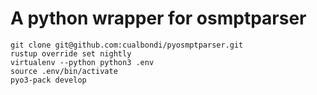 # A python wrapper for osmptparser

```
git clone git@github.com:cualbondi/pyosmptparser.git
rustup override set nightly
virtualenv --python python3 .env
source .env/bin/activate
pyo3-pack develop
```
